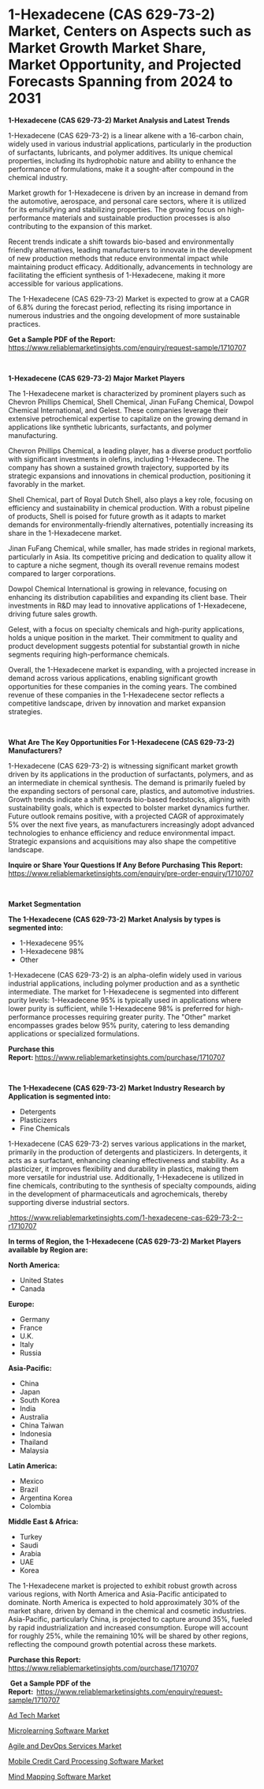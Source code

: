 <p><h1>1-Hexadecene (CAS 629-73-2) Market, Centers on Aspects such as Market Growth Market Share, Market Opportunity, and Projected Forecasts Spanning from 2024 to 2031</h1></p><p><strong>1-Hexadecene (CAS 629-73-2) Market Analysis and Latest Trends</strong></p>
<p><p>1-Hexadecene (CAS 629-73-2) is a linear alkene with a 16-carbon chain, widely used in various industrial applications, particularly in the production of surfactants, lubricants, and polymer additives. Its unique chemical properties, including its hydrophobic nature and ability to enhance the performance of formulations, make it a sought-after compound in the chemical industry.</p><p>Market growth for 1-Hexadecene is driven by an increase in demand from the automotive, aerospace, and personal care sectors, where it is utilized for its emulsifying and stabilizing properties. The growing focus on high-performance materials and sustainable production processes is also contributing to the expansion of this market. </p><p>Recent trends indicate a shift towards bio-based and environmentally friendly alternatives, leading manufacturers to innovate in the development of new production methods that reduce environmental impact while maintaining product efficacy. Additionally, advancements in technology are facilitating the efficient synthesis of 1-Hexadecene, making it more accessible for various applications. </p><p>The 1-Hexadecene (CAS 629-73-2) Market is expected to grow at a CAGR of 6.8% during the forecast period, reflecting its rising importance in numerous industries and the ongoing development of more sustainable practices.</p></p>
<p><strong>Get a Sample PDF of the Report:&nbsp;</strong> <a href="https://www.reliablemarketinsights.com/enquiry/request-sample/1710707?utm_campaign=1589&utm_medium=2&utm_source=Github&utm_content=ia&utm_term=22102024&utm_id=1-hexadecene-cas-629-73-2">https://www.reliablemarketinsights.com/enquiry/request-sample/1710707</a></p>
<p>&nbsp;</p>
<p><strong>1-Hexadecene (CAS 629-73-2) Major Market Players</strong></p>
<p><p>The 1-Hexadecene market is characterized by prominent players such as Chevron Phillips Chemical, Shell Chemical, Jinan FuFang Chemical, Dowpol Chemical International, and Gelest. These companies leverage their extensive petrochemical expertise to capitalize on the growing demand in applications like synthetic lubricants, surfactants, and polymer manufacturing.</p><p>Chevron Phillips Chemical, a leading player, has a diverse product portfolio with significant investments in olefins, including 1-Hexadecene. The company has shown a sustained growth trajectory, supported by its strategic expansions and innovations in chemical production, positioning it favorably in the market.</p><p>Shell Chemical, part of Royal Dutch Shell, also plays a key role, focusing on efficiency and sustainability in chemical production. With a robust pipeline of products, Shell is poised for future growth as it adapts to market demands for environmentally-friendly alternatives, potentially increasing its share in the 1-Hexadecene market.</p><p>Jinan FuFang Chemical, while smaller, has made strides in regional markets, particularly in Asia. Its competitive pricing and dedication to quality allow it to capture a niche segment, though its overall revenue remains modest compared to larger corporations.</p><p>Dowpol Chemical International is growing in relevance, focusing on enhancing its distribution capabilities and expanding its client base. Their investments in R&D may lead to innovative applications of 1-Hexadecene, driving future sales growth.</p><p>Gelest, with a focus on specialty chemicals and high-purity applications, holds a unique position in the market. Their commitment to quality and product development suggests potential for substantial growth in niche segments requiring high-performance chemicals.</p><p>Overall, the 1-Hexadecene market is expanding, with a projected increase in demand across various applications, enabling significant growth opportunities for these companies in the coming years. The combined revenue of these companies in the 1-Hexadecene sector reflects a competitive landscape, driven by innovation and market expansion strategies.</p></p>
<p>&nbsp;</p>
<p><strong>What Are The Key Opportunities For 1-Hexadecene (CAS 629-73-2) Manufacturers?</strong></p>
<p><p>1-Hexadecene (CAS 629-73-2) is witnessing significant market growth driven by its applications in the production of surfactants, polymers, and as an intermediate in chemical synthesis. The demand is primarily fueled by the expanding sectors of personal care, plastics, and automotive industries. Growth trends indicate a shift towards bio-based feedstocks, aligning with sustainability goals, which is expected to bolster market dynamics further. Future outlook remains positive, with a projected CAGR of approximately 5% over the next five years, as manufacturers increasingly adopt advanced technologies to enhance efficiency and reduce environmental impact. Strategic expansions and acquisitions may also shape the competitive landscape.</p></p>
<p><strong>Inquire or Share Your Questions If Any Before Purchasing This Report:</strong> <a href="https://www.reliablemarketinsights.com/enquiry/pre-order-enquiry/1710707?utm_campaign=1589&utm_medium=2&utm_source=Github&utm_content=ia&utm_term=22102024&utm_id=1-hexadecene-cas-629-73-2">https://www.reliablemarketinsights.com/enquiry/pre-order-enquiry/1710707</a></p>
<p>&nbsp;</p>
<p><strong>Market Segmentation</strong></p>
<p><strong>The 1-Hexadecene (CAS 629-73-2) Market Analysis by types is segmented into:</strong></p>
<p><ul><li>1-Hexadecene 95%</li><li>1-Hexadecene 98%</li><li>Other</li></ul></p>
<p><p>1-Hexadecene (CAS 629-73-2) is an alpha-olefin widely used in various industrial applications, including polymer production and as a synthetic intermediate. The market for 1-Hexadecene is segmented into different purity levels: 1-Hexadecene 95% is typically used in applications where lower purity is sufficient, while 1-Hexadecene 98% is preferred for high-performance processes requiring greater purity. The "Other" market encompasses grades below 95% purity, catering to less demanding applications or specialized formulations.</p></p>
<p><strong>Purchase this Report:&nbsp;</strong><a href="https://www.reliablemarketinsights.com/purchase/1710707?utm_campaign=1589&utm_medium=2&utm_source=Github&utm_content=ia&utm_term=22102024&utm_id=1-hexadecene-cas-629-73-2">https://www.reliablemarketinsights.com/purchase/1710707</a></p>
<p>&nbsp;</p>
<p><strong>The 1-Hexadecene (CAS 629-73-2) Market Industry Research by Application is segmented into:</strong></p>
<p><ul><li>Detergents</li><li>Plasticizers</li><li>Fine Chemicals</li></ul></p>
<p><p>1-Hexadecene (CAS 629-73-2) serves various applications in the market, primarily in the production of detergents and plasticizers. In detergents, it acts as a surfactant, enhancing cleaning effectiveness and stability. As a plasticizer, it improves flexibility and durability in plastics, making them more versatile for industrial use. Additionally, 1-Hexadecene is utilized in fine chemicals, contributing to the synthesis of specialty compounds, aiding in the development of pharmaceuticals and agrochemicals, thereby supporting diverse industrial sectors.</p></p>
<p><a href="https://www.reliablemarketinsights.com/1-hexadecene-cas-629-73-2--r1710707?utm_campaign=1589&utm_medium=2&utm_source=Github&utm_content=ia&utm_term=22102024&utm_id=1-hexadecene-cas-629-73-2">&nbsp;https://www.reliablemarketinsights.com/1-hexadecene-cas-629-73-2--r1710707</a></p>
<p><strong>In terms of Region, the 1-Hexadecene (CAS 629-73-2) Market Players available by Region are:</strong></p>
<p>
    <p> <strong> North America: </strong>
        <ul>
            <li>United States</li>
            <li>Canada</li>
        </ul>
        </p> 
    <p> <strong> Europe: </strong>
        <ul>
            <li>Germany</li>
            <li>France</li>
            <li>U.K.</li>
            <li>Italy</li>
            <li>Russia</li>
        </ul>
        </p> 
    <p> <strong> Asia-Pacific: </strong>
        <ul>
            <li>China</li>
            <li>Japan</li>
            <li>South Korea</li>
            <li>India</li>
            <li>Australia</li>
            <li>China Taiwan</li>
            <li>Indonesia</li>
            <li>Thailand</li>
            <li>Malaysia</li>
        </ul>
        </p> 
    <p> <strong> Latin America: </strong>
        <ul>
            <li>Mexico</li>
            <li>Brazil</li>
            <li>Argentina Korea</li>
            <li>Colombia</li>
        </ul>
        </p> 
    <p> <strong> Middle East & Africa: </strong>
        <ul>
            <li>Turkey</li>
            <li>Saudi</li>
            <li>Arabia</li>
            <li>UAE</li>
            <li>Korea</li>
        </ul>
    </p>
    </p>
<p><p>The 1-Hexadecene market is projected to exhibit robust growth across various regions, with North America and Asia-Pacific anticipated to dominate. North America is expected to hold approximately 30% of the market share, driven by demand in the chemical and cosmetic industries. Asia-Pacific, particularly China, is projected to capture around 35%, fueled by rapid industrialization and increased consumption. Europe will account for roughly 25%, while the remaining 10% will be shared by other regions, reflecting the compound growth potential across these markets.</p></p>
<p><strong>Purchase this Report: </strong><a href="https://www.reliablemarketinsights.com/purchase/1710707?utm_campaign=1589&utm_medium=2&utm_source=Github&utm_content=ia&utm_term=22102024&utm_id=1-hexadecene-cas-629-73-2">https://www.reliablemarketinsights.com/purchase/1710707</a></p>
<p>&nbsp;<strong>Get a Sample PDF of the Report:&nbsp;&nbsp;</strong><a href="https://www.reliablemarketinsights.com/enquiry/request-sample/1710707?utm_campaign=1589&utm_medium=2&utm_source=Github&utm_content=ia&utm_term=22102024&utm_id=1-hexadecene-cas-629-73-2">https://www.reliablemarketinsights.com/enquiry/request-sample/1710707</a></p>
<p><strong></strong></p>
<p><p><a href="https://www.linkedin.com/pulse/ad-tech-market-matrix-applications-types-cagr-growth-4dmle?utm_campaign=1589&utm_medium=2&utm_source=Github&utm_content=ia&utm_term=22102024&utm_id=1-hexadecene-cas-629-73-2">Ad Tech Market</a></p><p><a href="https://www.linkedin.com/pulse/mapping-microlearning-software-market-trends-challenges-breakthroughs-6rsue?utm_campaign=1589&utm_medium=2&utm_source=Github&utm_content=ia&utm_term=22102024&utm_id=1-hexadecene-cas-629-73-2">Microlearning Software Market</a></p><p><a href="https://www.linkedin.com/pulse/insights-agile-devops-services-industry-market-financial-zrvse?utm_campaign=1589&utm_medium=2&utm_source=Github&utm_content=ia&utm_term=22102024&utm_id=1-hexadecene-cas-629-73-2">Agile and DevOps Services Market</a></p><p><a href="https://www.linkedin.com/pulse/in-depth-mobile-credit-card-processing-software-market-review-mvloe?utm_campaign=1589&utm_medium=2&utm_source=Github&utm_content=ia&utm_term=22102024&utm_id=1-hexadecene-cas-629-73-2">Mobile Credit Card Processing Software Market</a></p><p><a href="https://www.linkedin.com/pulse/mind-mapping-software-market-global-share-ranking-overall-c26re?utm_campaign=1589&utm_medium=2&utm_source=Github&utm_content=ia&utm_term=22102024&utm_id=1-hexadecene-cas-629-73-2">Mind Mapping Software Market</a></p></p>